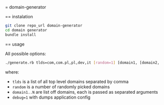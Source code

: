 = domain-generator

== instalation

```bash
git clone repo_url domain-generator
cd domain generator
bundle install
```

== usage

All possible options:

```bash
./generate.rb tlds=com,com.pl,pl,dev,it [random=1] [domain1, [domain2, ... [domainN]]] [debug=1]
```

where:

- `tlds` is a list of all top level domains separated by comma
- `random` is a number of randomly picked domains
- `domain1..N` are list off domains, each is passed as separated arguments
- `debug=1` with dumps application config
